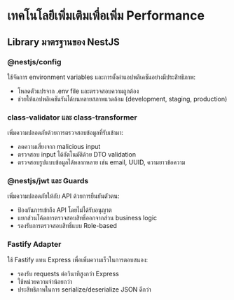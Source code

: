 # เทคโนโลยีเพิ่มเติมเพื่อเพิ่ม Performance

## Library มาตรฐานของ NestJS

### @nestjs/config
ใช้จัดการ environment variables และการตั้งค่าแอปพลิเคชันอย่างมีประสิทธิภาพ:
- โหลดตัวแปรจาก .env file และตรวจสอบความถูกต้อง
- ช่วยให้แอปพลิเคชันรันได้บนหลายสภาพแวดล้อม (development, staging, production)

### class-validator และ class-transformer
เพิ่มความปลอดภัยด้วยการตรวจสอบข้อมูลที่รับเข้ามา:
- ลดความเสี่ยงจาก malicious input
- ตรวจสอบ input ได้อัตโนมัติด้วย DTO validation
- ตรวจสอบรูปแบบข้อมูลได้หลากหลาย เช่น email, UUID, ความยาวข้อความ

### @nestjs/jwt และ Guards
เพิ่มความปลอดภัยให้กับ API ด้วยการยืนยันตัวตน:
- ป้องกันการเข้าถึง API โดยไม่ได้รับอนุญาต
- แยกส่วนโค้ดการตรวจสอบสิทธิ์ออกจากส่วน business logic
- รองรับการตรวจสอบสิทธิ์แบบ Role-based

### Fastify Adapter
ใช้ Fastify แทน Express เพื่อเพิ่มความเร็วในการตอบสนอง:
- รองรับ requests ต่อวินาทีสูงกว่า Express
- ใช้หน่วยความจำน้อยกว่า
- ประสิทธิภาพในการ serialize/deserialize JSON ดีกว่า

